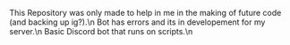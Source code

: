 This Repository was only made to help in me in the making of future code (and backing up ig?).\n
Bot has errors and its in developement for my server.\n
Basic Discord bot that runs on scripts.\n
